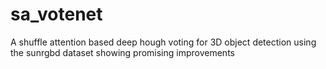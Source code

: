 # sa_votenet
A shuffle attention based deep hough voting for 3D object detection using the sunrgbd dataset showing promising improvements
